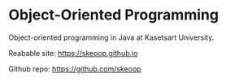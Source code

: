 # Object-Oriented Programming

Object-oriented programming in Java at Kasetsart University.

Reabable site: <https://skeoop.github.io>

Github repo: <https://github.com/skeoop>
